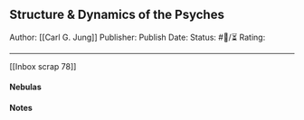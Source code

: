 ## Structure & Dynamics of the Psyches

Author: [[Carl G. Jung]]
Publisher:
Publish Date:
Status: #💫/⏳ 
Rating:

___

[[Inbox scrap 78]]

#### Nebulas



#### Notes

